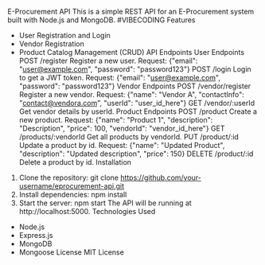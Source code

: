 E-Procurement API
This is a simple REST API for an E-Procurement system built with Node.js and MongoDB.
#VIBECODING
Features
- User Registration and Login
- Vendor Registration
- Product Catalog Management (CRUD)
API Endpoints
User Endpoints
POST /register
  Register a new user.
  Request:
  {"email": "user@example.com", "password": "password123"}
POST /login
  Login to get a JWT token.
  Request:
  {"email": "user@example.com", "password": "password123"}
Vendor Endpoints
POST /vendor/register
  Register a new vendor.
  Request:
  {"name": "Vendor A", "contactInfo": "contact@vendora.com", "userId": "user_id_here"}
GET /vendor/:userId
  Get vendor details by userId.
Product Endpoints
POST /product
  Create a new product.
  Request:
  {"name": "Product 1", "description": "Description", "price": 100, "vendorId": "vendor_id_here"}
GET /products/:vendorId
  Get all products by vendorId.
PUT /product/:id
  Update a product by id.
  Request:
  {"name": "Updated Product", "description": "Updated description", "price": 150}
DELETE /product/:id
  Delete a product by id.
Installation
1. Clone the repository:
   git clone https://github.com/your-username/eprocurement-api.git
2. Install dependencies:
   npm install
3. Start the server:
   npm start
The API will be running at http://localhost:5000.
Technologies Used
- Node.js
- Express.js
- MongoDB
- Mongoose
License
MIT License
